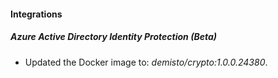#### Integrations
##### Azure Active Directory Identity Protection (Beta)
- Updated the Docker image to: *demisto/crypto:1.0.0.24380*.
